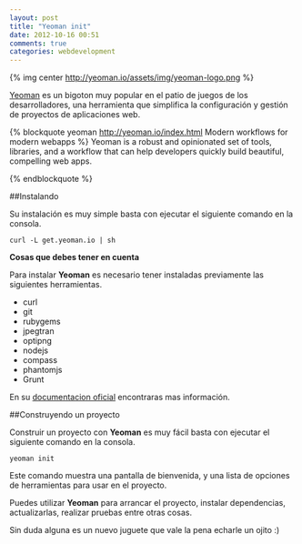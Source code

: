 ```yaml
---
layout: post
title: "Yeoman init"
date: 2012-10-16 00:51
comments: true
categories: webdevelopment
---
```


{% img center http://yeoman.io/assets/img/yeoman-logo.png %}

[Yeoman](http://yeoman.io/) es un bigoton muy popular en el patio de juegos de los desarrolladores, una herramienta que simplifica la configuración y gestión de proyectos de aplicaciones web.

<!--more-->
{% blockquote yeoman http://yeoman.io/index.html Modern workflows for modern webapps %}
Yeoman is a robust and opinionated set of tools, libraries, and a workflow that can help developers quickly build beautiful, compelling web apps.

{% endblockquote %}

##Instalando

Su instalación es muy simple basta con ejecutar el siguiente comando en la consola.

```
curl -L get.yeoman.io | sh
```

**Cosas que debes tener en cuenta**
 
Para instalar **Yeoman** es necesario tener instaladas previamente las siguientes herramientas.

+ curl
+ git
+ rubygems
+ jpegtran
+ optipng
+ nodejs
+ compass
+ phantomjs
+ Grunt

En su [documentacion oficial](https://github.com/yeoman/yeoman/wiki/Manual-Install) encontraras mas información.

##Construyendo un proyecto

Construir un proyecto con **Yeoman** es muy fácil basta con ejecutar el siguiente comando en la consola.

```
yeoman init
```

Este comando muestra una pantalla de bienvenida, y una lista de opciones de herramientas para usar en el proyecto.

Puedes utilizar **Yeoman** para arrancar el proyecto, instalar dependencias, actualizarlas, realizar pruebas entre otras cosas.

Sin duda alguna es un nuevo juguete que vale la pena echarle un ojito :)


